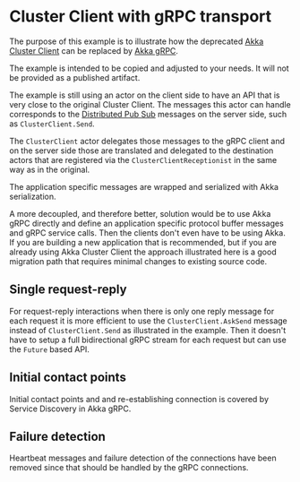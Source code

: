 # Cluster Client with gRPC transport
	
The purpose of this example is to illustrate how the deprecated
[Akka Cluster Client](https://doc.akka.io/docs/akka/2.5/cluster-client.html)
can be replaced by [Akka gRPC](https://doc.akka.io/docs/akka-grpc/current/index.html).

The example is intended to be copied and adjusted to your needs. It will not be
provided as a published artifact.

The example is still using an actor on the client side to have an API that is very close
to the original Cluster Client. The messages this actor can handle corresponds to the
[Distributed Pub Sub](https://doc.akka.io/docs/akka/current/distributed-pub-sub.html)
messages on the server side, such as `ClusterClient.Send`.

The `ClusterClient` actor delegates those messages to the gRPC client and on the
server side those are translated and delegated to the destination actors that
are registered via the `ClusterClientReceptionist` in the same way as in the original.

The application specific messages are wrapped and serialized with Akka serialization.

A more decoupled, and therefore better, solution would be to use Akka gRPC directly
and define an application specific protocol buffer messages and gRPC service calls.
Then the clients don't even have to be using Akka. If you are building a new
application that is recommended, but if you are already using Akka Cluster Client
the approach illustrated here is a good migration path that requires minimal changes
to existing source code.

## Single request-reply

For request-reply interactions when there is only one reply message for each request
it is more efficient to use the `ClusterClient.AskSend` message instead of
`ClusterClient.Send` as illustrated in the example. Then it doesn't have to
setup a full bidirectional gRPC stream for each request but can use the `Future`
based API.

## Initial contact points

Initial contact points and and re-establishing connection is covered by
Service Discovery in Akka gRPC.

## Failure detection

Heartbeat messages and failure detection of the connections have been removed
since that should be handled by the gRPC connections.
